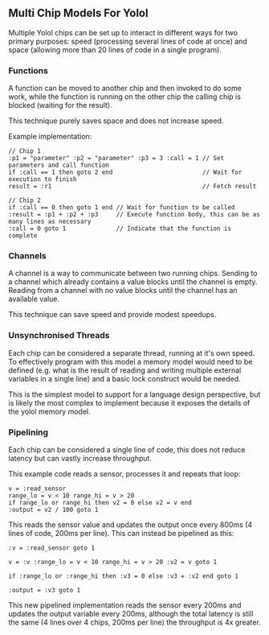 ## Multi Chip Models For Yolol

Multiple Yolol chips can be set up to interact in different ways for two primary purposes: speed (processing several lines of code at once) and space (allowing more than 20 lines of code in a single program).

### Functions

A function can be moved to another chip and then invoked to do some work, while the function is running on the other chip the calling chip is blocked (waiting for the result).

This technique purely saves space and does not increase speed.

Example implementation:

```
// Chip 1
:p1 = "parameter" :p2 = "parameter" :p3 = 3 :call = 1 // Set parameters and call function
if :call == 1 then goto 2 end                         // Wait for execution to finish
result = :r1                                          // Fetch result
```

```
// Chip 2
if :call == 0 then goto 1 end // Wait for function to be called
:result = :p1 + :p2 + :p3     // Execute function body, this can be as many lines as necessary
:call = 0 goto 1              // Indicate that the function is complete
```

### Channels

A channel is a way to communicate between two running chips. Sending to a channel which already contains a value blocks until the channel is empty. Reading from a channel with no value blocks until the channel has an available value.

This technique can save speed and provide modest speedups.

### Unsynchronised Threads

Each chip can be considered a separate thread, running at it's own speed. To effectively program with this model a memory model would need to be defined (e.g. what is the result of reading and writing multiple external variables in a single line) and a basic lock construct would be needed.

This is the simplest model to support for a language design perspective, but is likely the most complex to implement because it exposes the details of the yolol memory model.

### Pipelining

Each chip can be considered a single line of code, this does not reduce latency but can vastly increase throughput.

This example code reads a sensor, processes it and repeats that loop:

```
v = :read_sensor
range_lo = v < 10 range_hi = v > 20
if range_lo or range_hi then v2 = 0 else v2 = v end
:output = v2 / 100 goto 1
```

This reads the sensor value and updates the output once every 800ms (4 lines of code, 200ms per line). This can instead be pipelined as this:

```
:v = :read_sensor goto 1
```

```
v = :v :range_lo = v < 10 range_hi = v > 20 :v2 = v goto 1
```

```
if :range_lo or :range_hi then :v3 = 0 else :v3 = :v2 end goto 1
```

```
:output = :v3 goto 1
```

This new pipelined implementation reads the sensor every 200ms and updates the output variable every 200ms, although the total latency is still the same (4 lines over 4 chips, 200ms per line) the throughput is 4x greater.
